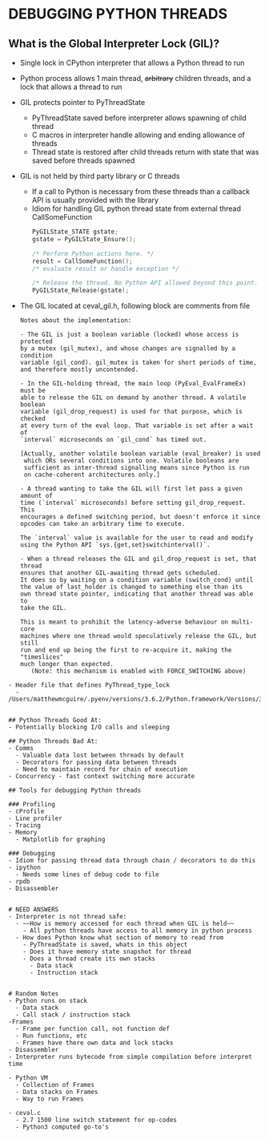# DEBUGGING PYTHON THREADS

## What is the Global Interpreter Lock (GIL)?
- Single lock in CPython interpreter that allows a Python thread to run
- Python process allows 1 main thread, ~~arbitrary~~ children threads, and a lock that allows a thread to run
- GIL protects pointer to PyThreadState
  - PyThreadState saved before interpreter allows spawning of child thread
  - C macros in interpreter handle allowing and ending allowance of threads
  - Thread state is restored after child threads return with state that was saved before threads spawned
- GIL is not held by third party library or C threads
  - If a call to Python is necessary from these threads than a callback API is usually provided with the library
  - Idiom for handling GIL python thread state from external thread CallSomeFunction
    ```c
    PyGILState_STATE gstate;
    gstate = PyGILState_Ensure();

    /* Perform Python actions here. */
    result = CallSomeFunction();
    /* evaluate result or handle exception */

    /* Release the thread. No Python API allowed beyond this point. */
    PyGILState_Release(gstate);

    ```

- The GIL located at ceval_gil.h, following block are comments from file
  ```
  Notes about the implementation:

  - The GIL is just a boolean variable (locked) whose access is protected
  by a mutex (gil_mutex), and whose changes are signalled by a condition
  variable (gil_cond). gil_mutex is taken for short periods of time,
  and therefore mostly uncontended.

  - In the GIL-holding thread, the main loop (PyEval_EvalFrameEx) must be
  able to release the GIL on demand by another thread. A volatile boolean
  variable (gil_drop_request) is used for that purpose, which is checked
  at every turn of the eval loop. That variable is set after a wait of
  `interval` microseconds on `gil_cond` has timed out.

  [Actually, another volatile boolean variable (eval_breaker) is used
   which ORs several conditions into one. Volatile booleans are
   sufficient as inter-thread signalling means since Python is run
   on cache-coherent architectures only.]

  - A thread wanting to take the GIL will first let pass a given amount of
  time (`interval` microseconds) before setting gil_drop_request. This
  encourages a defined switching period, but doesn't enforce it since
  opcodes can take an arbitrary time to execute.

  The `interval` value is available for the user to read and modify
  using the Python API `sys.{get,set}switchinterval()`.

  - When a thread releases the GIL and gil_drop_request is set, that thread
  ensures that another GIL-awaiting thread gets scheduled.
  It does so by waiting on a condition variable (switch_cond) until
  the value of last_holder is changed to something else than its
  own thread state pointer, indicating that another thread was able to
  take the GIL.

  This is meant to prohibit the latency-adverse behaviour on multi-core
  machines where one thread would speculatively release the GIL, but still
  run and end up being the first to re-acquire it, making the "timeslices"
  much longer than expected.
     (Note: this mechanism is enabled with FORCE_SWITCHING above)
```
- Header file that defines PyThread_type_lock
  - /Users/matthewmcguire/.pyenv/versions/3.6.2/Python.framework/Versions/3.6/include/python3.6m/pythread.h


## Python Threads Good At:
- Potentially blocking I/O calls and sleeping

## Python Threads Bad At:
- Comms
  - Valuable data lost between threads by default
  - Decorators for passing data between threads
  - Need to maintain record for chain of execution
- Concurrency - fast context switching more accurate

## Tools for debugging Python threads

### Profiling
- cProfile
- Line profiler
- Tracing
- Memory
  - Matplotlib for graphing

### Debugging
- Idiom for passing thread data through chain / decorators to do this
- ipython
  - Needs some lines of debug code to file
- rpdb
- Disassembler


# NEED ANSWERS
- Interpreter is not thread safe:
  - ~~How is memory accessed for each thread when GIL is held~~
    - All python threads have access to all memory in python process
  - How does Python know what section of memory to read from
    - PyThreadState is saved, whats in this object
    - Does it have memory state snapshot for thread
    - Does a thread create its own stacks
      - Data stack
      - Instruction stack


# Random Notes
- Python runs on stack
  - Data stack
  - Call stack / instruction stack
-Frames
  - Frame per function call, not function def
  - Run functions, etc
  - Frames have there own data and lock stacks
- Disassembler
- Interpreter runs bytecode from simple compilation before interpret time

- Python VM
  - Collection of Frames
  - Data stacks on Frames
  - Way to run Frames

- ceval.c
  - 2.7 1500 line switch statement for op-codes
  - Python3 computed go-to's
